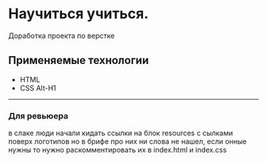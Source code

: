 # Научиться учиться.
Доработка проекта по верстке
## Применяемые технологии
* HTML
* CSS
Alt-H1
------ 
### Для ревьюера
в слаке люди начали кидать ссылки на блок resources с сылками поверх логотипов но в брифе про них ни слова не нашел,
если онные нужны то нужно раскомментировать их в index.html и index.css